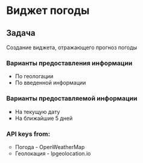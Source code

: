 <h1>Виджет погоды</h1>

<h2>Задача</h2>
<p>Создание виджета, отражающего прогноз погоды</p>

<h3>Варианты предоставления информации</h3>
<ul>
  <li>По геологации</li>
  <li>По введенной информации</li>
</ul>

<h3>Варианты предоставляемой информации</h3>
<ul>
  <li type="square">На текущую дату</li>
  <li type="square">На ближайшие 5 дней</li>
</ul>

<h3>API keys from:</h3>
<ul>
  <li type="circle">Погода - OpenWeatherMap</li>
  <li type="circle"> Геолокация - Ipgeolocation.io</li>
</ul>
